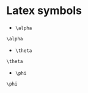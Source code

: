 # Latex symbols

* `\alpha`

```katex
\alpha
```

* `\theta`

```katex
\theta
```

* `\phi`

```katex
\phi
```
